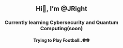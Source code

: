  <h2 align="center"> Hi👋, I’m <b>@JRight</h2></b>
<h3 align="center">Currently learning Cybersecurity and Quantum Computing(soon)</h3>
<h4 align="center">Trying to Play Football..⚽⚽</h4>

<!---
jright21/jright21 is a ✨ special ✨ repository because its `README.md` (this file) appears on your GitHub profile.
You can click the Preview link to take a look at your changes.
--->
